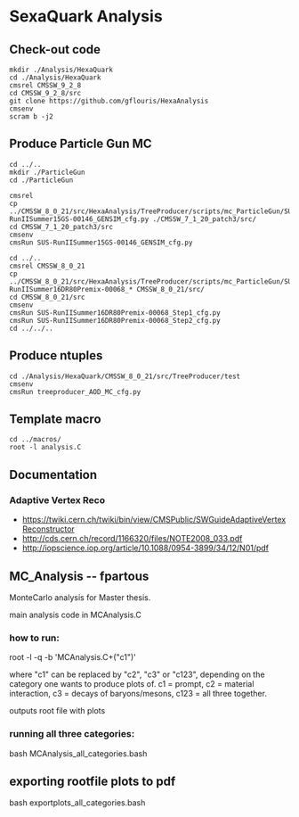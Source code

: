 # SexaQuark Analysis

## Check-out code
```
mkdir ./Analysis/HexaQuark
cd ./Analysis/HexaQuark
cmsrel CMSSW_9_2_8
cd CMSSW_9_2_8/src
git clone https://github.com/gflouris/HexaAnalysis
cmsenv
scram b -j2
```

## Produce Particle Gun MC
```
cd ../..
mkdir ./ParticleGun
cd ./ParticleGun

cmsrel 
cp ../CMSSW_8_0_21/src/HexaAnalysis/TreeProducer/scripts/mc_ParticleGun/SUS-RunIISummer15GS-00146_GENSIM_cfg.py ./CMSSW_7_1_20_patch3/src/
cd CMSSW_7_1_20_patch3/src
cmsenv
cmsRun SUS-RunIISummer15GS-00146_GENSIM_cfg.py

cd ../..
cmsrel CMSSW_8_0_21
cp ../CMSSW_8_0_21/src/HexaAnalysis/TreeProducer/scripts/mc_ParticleGun/SUS-RunIISummer16DR80Premix-00068_* CMSSW_8_0_21/src/
cd CMSSW_8_0_21/src
cmsenv
cmsRun SUS-RunIISummer16DR80Premix-00068_Step1_cfg.py
cmsRun SUS-RunIISummer16DR80Premix-00068_Step2_cfg.py
cd ../../..
```

## Produce ntuples
```
cd ./Analysis/HexaQuark/CMSSW_8_0_21/src/TreeProducer/test
cmsenv
cmsRun treeproducer_AOD_MC_cfg.py
```

## Template macro
```
cd ../macros/
root -l analysis.C
```

## Documentation
### Adaptive Vertex Reco
- https://twiki.cern.ch/twiki/bin/view/CMSPublic/SWGuideAdaptiveVertexReconstructor
- http://cds.cern.ch/record/1166320/files/NOTE2008_033.pdf
- http://iopscience.iop.org/article/10.1088/0954-3899/34/12/N01/pdf


## MC_Analysis  --  fpartous

MonteCarlo analysis for Master thesis.

main analysis code in MCAnalysis.C
### how to run:

root -l -q -b 'MCAnalysis.C+("c1")'

where "c1" can be replaced by "c2", "c3" or "c123", depending on the category one wants to produce plots of. c1 = prompt, c2 = material interaction, c3 = decays of baryons/mesons, c123 = all three together.

outputs root file with plots

### running all three categories:

bash MCAnalysis_all_categories.bash

## exporting rootfile plots to pdf

bash exportplots_all_categories.bash


